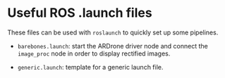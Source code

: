 # Useful ROS .launch files

These files can be used with `roslaunch` to quickly set up some pipelines.

* `barebones.launch`: start the ARDrone driver node and connect the
  `image_proc` node in order to display rectified images.

* `generic.launch`: template for a generic launch file.
